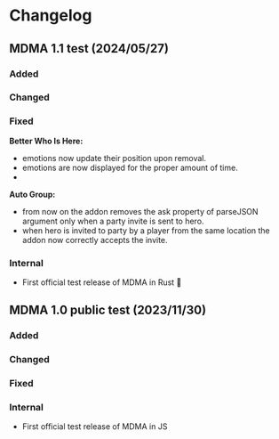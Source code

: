 # Changelog

## MDMA 1.1 test (2024/05/27)

### Added

### Changed

### Fixed
**Better Who Is Here:**
- emotions now update their position upon removal.
- emotions are now displayed for the proper amount of time.
- 
**Auto Group:**
- from now on the addon removes the ask property of parseJSON argument only when a party invite is sent to hero.
- when hero is invited to party by a player from the same location the addon now correctly accepts the invite.

### Internal
- First official test release of MDMA in Rust 🦀

## MDMA 1.0 public test (2023/11/30)

### Added

### Changed

### Fixed

### Internal
- First official test release of MDMA in JS